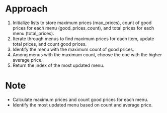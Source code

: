 # Approach

1. Initialize lists to store maximum prices (max_prices), count of good prices for each menu (good_prices_count), and total prices for each menu (total_prices).
2. Iterate through menus to find maximum prices for each item, update total prices, and count good prices.
3. Identify the menu with the maximum count of good prices.
4. Among menus with the maximum count, choose the one with the higher average price.
5. Return the index of the most updated menu.
   
# Note
- Calculate maximum prices and count good prices for each menu.
- Identify the most updated menu based on count and average price.
